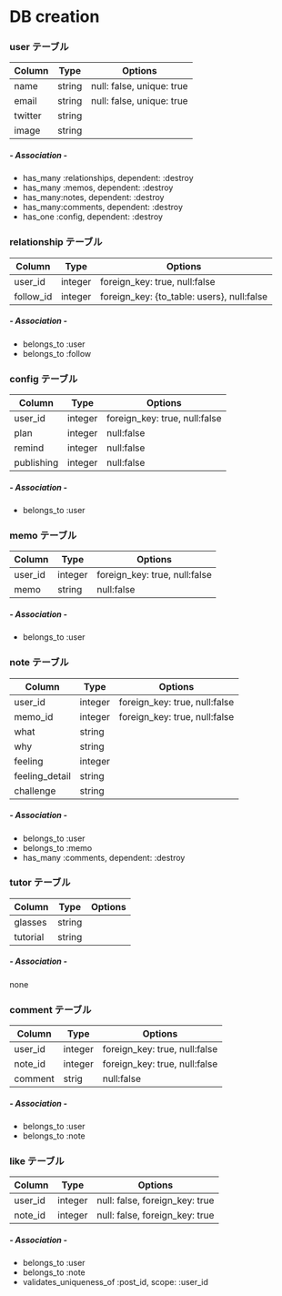 


# DB creation

### user テーブル

|Column|Type|Options|
|------|----|-------|
|name|string|null: false, unique: true|
|email|string|null: false, unique: true|
|twitter|string||
|image|string||

##### - Association -

- has_many :relationships, dependent: :destroy
- has_many :memos, dependent: :destroy
- has_many:notes, dependent: :destroy
- has_many:comments, dependent: :destroy
- has_one :config, dependent: :destroy



### relationship テーブル

|Column|Type|Options|
|------|----|-------|
|user_id|integer|foreign_key: true, null:false|
|follow_id|integer|foreign_key: {to_table: users}, null:false|

##### - Association -

- belongs_to :user
- belongs_to :follow


### config テーブル

|Column|Type|Options|
|------|----|-------|
|user_id|integer|foreign_key: true, null:false|
|plan|integer|null:false|
|remind|integer|null:false|
|publishing|integer|null:false|

##### - Association -

- belongs_to :user

### memo テーブル

|Column|Type|Options|
|------|----|-------|
|user_id|integer|foreign_key: true, null:false|
|memo|string|null:false|

##### - Association -

- belongs_to :user


### note テーブル

|Column|Type|Options|
|------|----|-------|
|user_id|integer|foreign_key: true, null:false|
|memo_id|integer|foreign_key: true, null:false|
|what|string||
|why|string||
|feeling|integer||
|feeling_detail|string||
|challenge|string||

##### - Association -

- belongs_to :user
- belongs_to :memo
- has_many :comments, dependent: :destroy

### tutor テーブル

|Column|Type|Options|
|------|----|-------|
|glasses|string||
|tutorial|string||

##### - Association -

none

### comment テーブル

|Column|Type|Options|
|------|----|-------|
|user_id|integer|foreign_key: true, null:false|
|note_id|integer|foreign_key: true, null:false|
|comment|strig|null:false|

##### - Association -

- belongs_to :user
- belongs_to :note

### like テーブル

|Column|Type|Options|
|------|----|-------|
|user_id|integer|null: false, foreign_key: true|
|note_id|integer|null: false, foreign_key: true|

##### - Association -

- belongs_to :user
- belongs_to :note
- validates_uniqueness_of :post_id, scope: :user_id